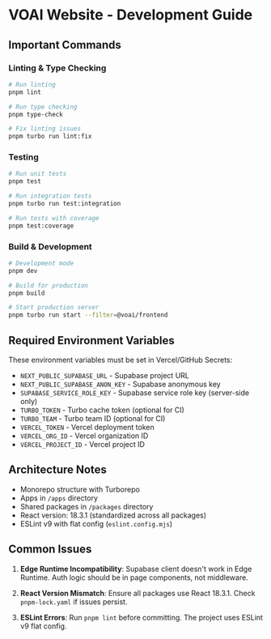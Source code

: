 # VOAI Website - Development Guide

## Important Commands

### Linting & Type Checking
```bash
# Run linting
pnpm lint

# Run type checking
pnpm type-check

# Fix linting issues
pnpm turbo run lint:fix
```

### Testing
```bash
# Run unit tests
pnpm test

# Run integration tests
pnpm turbo run test:integration

# Run tests with coverage
pnpm test:coverage
```

### Build & Development
```bash
# Development mode
pnpm dev

# Build for production
pnpm build

# Start production server
pnpm turbo run start --filter=@voai/frontend
```

## Required Environment Variables

These environment variables must be set in Vercel/GitHub Secrets:

- `NEXT_PUBLIC_SUPABASE_URL` - Supabase project URL
- `NEXT_PUBLIC_SUPABASE_ANON_KEY` - Supabase anonymous key
- `SUPABASE_SERVICE_ROLE_KEY` - Supabase service role key (server-side only)
- `TURBO_TOKEN` - Turbo cache token (optional for CI)
- `TURBO_TEAM` - Turbo team ID (optional for CI)
- `VERCEL_TOKEN` - Vercel deployment token
- `VERCEL_ORG_ID` - Vercel organization ID
- `VERCEL_PROJECT_ID` - Vercel project ID

## Architecture Notes

- Monorepo structure with Turborepo
- Apps in `/apps` directory
- Shared packages in `/packages` directory
- React version: 18.3.1 (standardized across all packages)
- ESLint v9 with flat config (`eslint.config.mjs`)

## Common Issues

1. **Edge Runtime Incompatibility**: Supabase client doesn't work in Edge Runtime. Auth logic should be in page components, not middleware.

2. **React Version Mismatch**: Ensure all packages use React 18.3.1. Check `pnpm-lock.yaml` if issues persist.

3. **ESLint Errors**: Run `pnpm lint` before committing. The project uses ESLint v9 flat config.